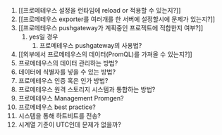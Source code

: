 1. [[프로메테우스 설정을 런타임에 reload or 적용할 수 있는지?]]
2. [[프로메테우스 exporter를 여러개를 한 서버에 설정할시에 문제가 있는지?]]
3. [[프로메테우스 pushgateway가 계획중인 프로젝트에 적합한지 여부?]]
	1. yes일 경우
		1. 프로메테우스 pushgateway의 사용법?
4. [[외부에서 프로메테우스의 데이터(PromQL)를 가져올 수 있는지?]]
5. 프로메테우스의 데이터 관리하는 방법?
6. 데이터에 식별자를 넣을 수 있는 방법?
7. 프로메테우스 인증 혹은 인가 방법?
8. 프로메테우스 원격 스토리지 시스템과 통합하는 방법?
9. 프로메테우스 Management Promgen?
10. 프로메테우스 best practice?
11. 시스템을 통해 하트비트를 전송?
12. 시계열 기준이 UTC인데 문제가 없을까?
